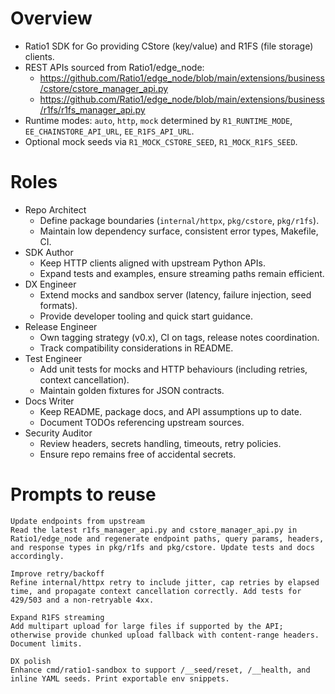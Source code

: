 # Overview
- Ratio1 SDK for Go providing CStore (key/value) and R1FS (file storage) clients.
- REST APIs sourced from Ratio1/edge_node:
  - https://github.com/Ratio1/edge_node/blob/main/extensions/business/cstore/cstore_manager_api.py
  - https://github.com/Ratio1/edge_node/blob/main/extensions/business/r1fs/r1fs_manager_api.py
- Runtime modes: `auto`, `http`, `mock` determined by `R1_RUNTIME_MODE`, `EE_CHAINSTORE_API_URL`, `EE_R1FS_API_URL`.
- Optional mock seeds via `R1_MOCK_CSTORE_SEED`, `R1_MOCK_R1FS_SEED`.

# Roles
- Repo Architect
  - Define package boundaries (`internal/httpx`, `pkg/cstore`, `pkg/r1fs`).
  - Maintain low dependency surface, consistent error types, Makefile, CI.
- SDK Author
  - Keep HTTP clients aligned with upstream Python APIs.
  - Expand tests and examples, ensure streaming paths remain efficient.
- DX Engineer
  - Extend mocks and sandbox server (latency, failure injection, seed formats).
  - Provide developer tooling and quick start guidance.
- Release Engineer
  - Own tagging strategy (v0.x), CI on tags, release notes coordination.
  - Track compatibility considerations in README.
- Test Engineer
  - Add unit tests for mocks and HTTP behaviours (including retries, context cancellation).
  - Maintain golden fixtures for JSON contracts.
- Docs Writer
  - Keep README, package docs, and API assumptions up to date.
  - Document TODOs referencing upstream sources.
- Security Auditor
  - Review headers, secrets handling, timeouts, retry policies.
  - Ensure repo remains free of accidental secrets.

# Prompts to reuse
```
Update endpoints from upstream
Read the latest r1fs_manager_api.py and cstore_manager_api.py in Ratio1/edge_node and regenerate endpoint paths, query params, headers, and response types in pkg/r1fs and pkg/cstore. Update tests and docs accordingly.
```
```
Improve retry/backoff
Refine internal/httpx retry to include jitter, cap retries by elapsed time, and propagate context cancellation correctly. Add tests for 429/503 and a non-retryable 4xx.
```
```
Expand R1FS streaming
Add multipart upload for large files if supported by the API; otherwise provide chunked upload fallback with content-range headers. Document limits.
```
```
DX polish
Enhance cmd/ratio1-sandbox to support /__seed/reset, /__health, and inline YAML seeds. Print exportable env snippets.
```
